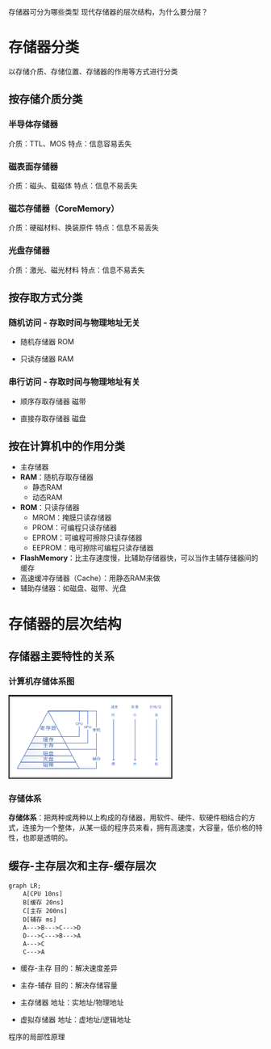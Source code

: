 存储器可分为哪些类型
现代存储器的层次结构，为什么要分层？

# 存储器分类

以存储介质、存储位置、存储器的作用等方式进行分类

## 按存储介质分类

### 半导体存储器

介质：TTL、MOS
特点：信息容易丢失

### 磁表面存储器

介质：磁头、载磁体
特点：信息不易丢失

### 磁芯存储器（CoreMemory）

介质：硬磁材料、换装原件
特点：信息不易丢失

### 光盘存储器

介质：激光、磁光材料
特点：信息不易丢失

## 按存取方式分类

### 随机访问 - 存取时间与物理地址无关

- 随机存储器 ROM

- 只读存储器 RAM

### 串行访问 - 存取时间与物理地址有关

- 顺序存取存储器 磁带

- 直接存取存储器 磁盘

## 按在计算机中的作用分类

- 主存储器
- **RAM**：随机存取存储器
    - 静态RAM
    - 动态RAM
- **ROM**：只读存储器
    - MROM：掩膜只读存储器
    - PROM：可编程只读存储器
    - EPROM：可编程可擦除只读存储器
    - EEPROM：电可擦除可编程只读存储器
- **FlashMemory**：比主存速度慢，比辅助存储器快，可以当作主辅存储器间的缓存
- 高速缓冲存储器（Cache）：用静态RAM来做
- 辅助存储器：如磁盘、磁带、光盘

# 存储器的层次结构

## 存储器主要特性的关系

### 计算机存储体系图

![image.png](../../attachment/png/4.1image.png)

### 存储体系

**存储体系**：把两种或两种以上构成的存储器，用软件、硬件、软硬件相结合的方式，连接为一个整体，从某一级的程序员来看，拥有高速度，大容量，低价格的特性，也即是透明的。

## 缓存-主存层次和主存-缓存层次


```mermaid
graph LR;
	A[CPU 10ns]
	B[缓存 20ns]
	C[主存 200ns]
	D[辅存 ms]
	A--->B--->C--->D
	D--->C--->B--->A
	A--->C
	C--->A
```

- 缓存-主存
目的：解决速度差异

- 主存-辅存
目的：解决存储容量

- 主存储器
地址：实地址/物理地址

- 虚拟存储器
地址：虚地址/逻辑地址

程序的局部性原理

